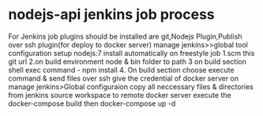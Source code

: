 # nodejs-api jenkins job process
For Jenkins job
plugins should be installed are git,Nodejs Plugin,Publish over ssh plugin(for deploy to docker server)
manage jenkins>>global tool configuration setup nodejs:7 install automatically
on freestyle job
1.scm this git url
2.on build environment node & bin folder to path
3 on build section shell exec command - npm install
4. On build section choose execute command & send files over ssh
   give the credential of docker server on manage jenkins>Global configuraion
   copy all neccessary files & directories from jenkins source workspace to remote docker server
   execute the docker-compose build then docker-compose up -d
